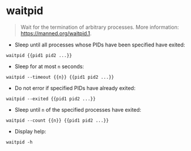 # waitpid

> Wait for the termination of arbitrary processes.
> More information: <https://manned.org/waitpid.1>.

- Sleep until all processes whose PIDs have been specified have exited:

`waitpid {{pid1 pid2 ...}}`

- Sleep for at most `n` seconds:

`waitpid --timeout {{n}} {{pid1 pid2 ...}}`

- Do not error if specified PIDs have already exited:

`waitpid --exited {{pid1 pid2 ...}}`

- Sleep until `n` of the specified processes have exited:

`waitpid --count {{n}} {{pid1 pid2 ...}}`

- Display help:

`waitpid -h`
